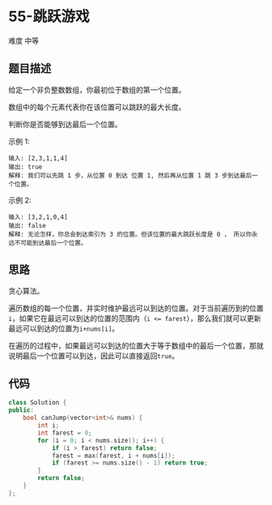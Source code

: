 # 55-跳跃游戏

难度 中等



## 题目描述

给定一个非负整数数组，你最初位于数组的第一个位置。

数组中的每个元素代表你在该位置可以跳跃的最大长度。

判断你是否能够到达最后一个位置。

示例 1:

```
输入: [2,3,1,1,4]
输出: true
解释: 我们可以先跳 1 步，从位置 0 到达 位置 1, 然后再从位置 1 跳 3 步到达最后一个位置。
```

示例 2:

```
输入: [3,2,1,0,4]
输出: false
解释: 无论怎样，你总会到达索引为 3 的位置。但该位置的最大跳跃长度是 0 ， 所以你永远不可能到达最后一个位置。
```



## 思路

贪心算法。

遍历数组的每一个位置，并实时维护最远可以到达的位置。对于当前遍历到的位置`i`，如果它在最远可以到达的位置的范围内（`i <= farest`），那么我们就可以更新最远可以到达的位置为`i+nums[i]`。

在遍历的过程中，如果最远可以到达的位置大于等于数组中的最后一个位置，那就说明最后一个位置可以到达，因此可以直接返回`true`。



## 代码

```c++
class Solution {
public:
    bool canJump(vector<int>& nums) {
        int i;
        int farest = 0;
        for (i = 0; i < nums.size(); i++) {
            if (i > farest) return false;
            farest = max(farest, i + nums[i]);
            if (farest >= nums.size() - 1) return true;
        }
        return false;
    }
};
```

